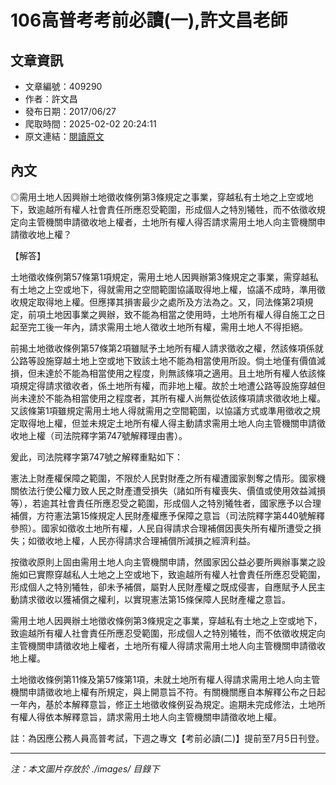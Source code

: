 # 106高普考考前必讀(一),許文昌老師

## 文章資訊
- 文章編號：409290
- 作者：許文昌
- 發布日期：2017/06/27
- 爬取時間：2025-02-02 20:24:11
- 原文連結：[閱讀原文](https://real-estate.get.com.tw/Columns/detail.aspx?no=409290)

## 內文
◎需用土地人因興辦土地徵收條例第3條規定之事業，穿越私有土地之上空或地下，致逾越所有權人社會責任所應忍受範圍，形成個人之特別犧牲，而不依徵收規定向主管機關申請徵收地上權者，土地所有權人得否請求需用土地人向主管機關申請徵收地上權？

【解答】

土地徵收條例第57條第1項規定，需用土地人因興辦第3條規定之事業，需穿越私有土地之上空或地下，得就需用之空間範圍協議取得地上權，協議不成時，準用徵收規定取得地上權。但應擇其損害最少之處所及方法為之。又，同法條第2項規定，前項土地因事業之興辦，致不能為相當之使用時，土地所有權人得自施工之日起至完工後一年內，請求需用土地人徵收土地所有權，需用土地人不得拒絕。

前揭土地徵收條例第57條第2項雖賦予土地所有權人請求徵收之權，然該條項係就公路等設施穿越土地上空或地下致該土地不能為相當使用所設。倘土地僅有價值減損，但未達於不能為相當使用之程度，則無該條項之適用。且土地所有權人依該條項規定得請求徵收者，係土地所有權，而非地上權。故於土地遭公路等設施穿越但尚未達於不能為相當使用之程度者，其所有權人尚無從依該條項請求徵收地上權。又該條第1項雖規定需用土地人得就需用之空間範圍，以協議方式或準用徵收之規定取得地上權，但並未規定土地所有權人得主動請求需用土地人向主管機關申請徵收地上權（司法院釋字第747號解釋理由書）。

爰此，司法院釋字第747號之解釋重點如下：

憲法上財產權保障之範圍，不限於人民對財產之所有權遭國家剝奪之情形。國家機關依法行使公權力致人民之財產遭受損失（諸如所有權喪失、價值或使用效益減損等），若逾其社會責任所應忍受之範圍，形成個人之特別犧牲者，國家應予以合理補償，方符憲法第15條規定人民財產權應予保障之意旨（司法院釋字第440號解釋參照）。國家如徵收土地所有權，人民自得請求合理補償因喪失所有權所遭受之損失；如徵收地上權，人民亦得請求合理補償所減損之經濟利益。

按徵收原則上固由需用土地人向主管機關申請，然國家因公益必要所興辦事業之設施如已實際穿越私人土地之上空或地下，致逾越所有權人社會責任所應忍受範圍，形成個人之特別犧牲，卻未予補償，屬對人民財產權之既成侵害，自應賦予人民主動請求徵收以獲補償之權利，以實現憲法第15條保障人民財產權之意旨。

需用土地人因興辦土地徵收條例第3條規定之事業，穿越私有土地之上空或地下，致逾越所有權人社會責任所應忍受範圍，形成個人之特別犧牲，而不依徵收規定向主管機關申請徵收地上權者，土地所有權人得請求需用土地人向主管機關申請徵收地上權。

土地徵收條例第11條及第57條第1項，未就土地所有權人得請求需用土地人向主管機關申請徵收地上權有所規定，與上開意旨不符。有關機關應自本解釋公布之日起一年內，基於本解釋意旨，修正土地徵收條例妥為規定。逾期未完成修法，土地所有權人得依本解釋意旨，請求需用土地人向主管機關申請徵收地上權。

註：為因應公務人員高普考試，下週之專文【考前必讀(二)】提前至7月5日刊登。

---
*注：本文圖片存放於 ./images/ 目錄下*
